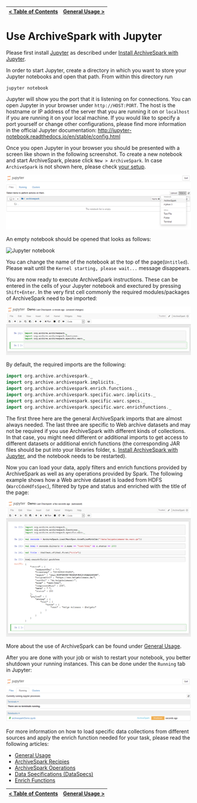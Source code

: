 [< Table of Contents](README.md) | [General Usage >](General_Usage.md)
:---|---:

# Use ArchiveSpark with Jupyter

Please first install [Jupyter](http://jupyter.org) as described under [Install ArchiveSpark with Jupyter](Install_Juyter.md).

In order to start Jupyter, create a directory in which you want to store your Jupyter notebooks and open that path. From within this directory run
```
jupyter notebook
```

Jupyter will show you the port that it is listening on for connections. You can open Jupyter in your browser under `http://HOST:PORT`. The host is the hostname or IP address of the server that you are running it on or `localhost` if you are running it on your local machine. If you would like to specify a port yourself or change other configurations, please find more information in the official Jupyter documentation: http://jupyter-notebook.readthedocs.io/en/stable/config.html

Once you open Jupyter in your browser you should be presented with a screen like shown in the following screenshot. To create a new notebook and start ArchiveSpark, please click `New > ArchiveSpark`. In case `ArchiveSpark` is not shown here, please check [your setup](Install_Jupyter.md).

![Jupyter](screenshots/Jupyter.png)

An empty notebook should be opened that looks as follows:

![Jupyter notebook](screenshots/Jupyter_notebook.png)

You can change the name of the notebook at the top of the page(`Untitled`). Please wait until the `Kernel starting, please wait...` message disappears.

You are now ready to execute ArchiveSpark instructions. These can be entered in the cells of your Jupyter notebook and exectured by pressing `Shift+Enter`. In the very first cell commonly the required modules/packages of ArchiveSpark need to be imported:

![ArchiveSpark imports](screenshots/Jupyter_imports.png)

By default, the required imports are the following:
```scala
import org.archive.archivespark._
import org.archive.archivespark.implicits._
import org.archive.archivespark.enrich.functions._
import org.archive.archivespark.specific.warc.implicits._
import org.archive.archivespark.specific.warc.specs._
import org.archive.archivespark.specific.warc.enrichfunctions._
```

The first three here are the general ArchiveSpark imports that are almost always needed. The last three are specific to Web archive datasets and may not be required if you use ArchiveSpark with different kinds of collections. In that case, you might need different or additional imports to get access to different datasets or additional enrich functions (the corresponding JAR files should be put into your libraries folder, s. [Install ArchiveSpark with Jupyter](Install_Juyter.md), and the notebook needs to be restarted).

Now you can load your data, apply filters and enrich functions provided by ArchiveSpark as well as any operations provided by Spark. The following example shows how a Web archive dataset is loaded from HDFS (`WarcCdxHdfsSpec`), filtered by type and status and enriched with the title of the page:

![ArchiveSpark example](screenshots/Jupyter_example.png)

More about the use of ArchiveSpark can be found under [General Usage](General_Usage.md).

After you are done with your job or wish to restart your notebook, you better shutdown your running instances. This can be done under the `Running` tab in Jupyter:

![Shutdown Jupyter notebook](screenshots/Jupyter_shutdown.png)

For more information on how to load specific data collections from different sources and apply the enrich function needed for your task, please read the following articles:

* [General Usage](General_Usage.md)
* [ArchiveSpark Recipies](Recipes.md)
* [ArchiveSpark Operations](Operations.md)
* [Data Specifications (DataSpecs)](DataSpecs.md)
* [Enrich Functions](EnrichFuncs.md)

[< Table of Contents](README.md) | [General Usage >](General_Usage.md)
:---|---: